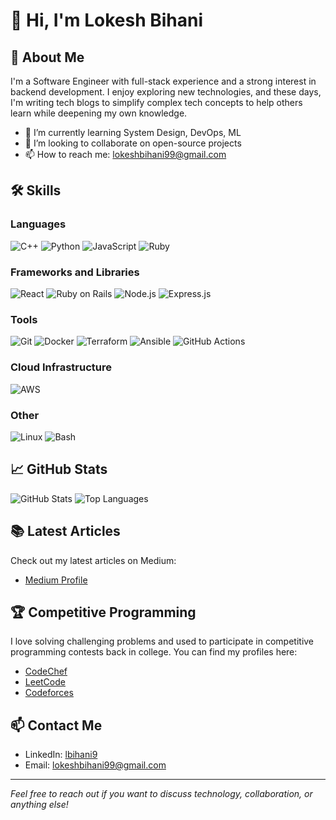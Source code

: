 # 👋 Hi, I'm Lokesh Bihani

<!--![Header Image or Banner](https://your-link-to-image.com)-->

## 🚀 About Me
I'm a Software Engineer with full-stack experience and a strong interest in backend development. I enjoy exploring new technologies, and these days, I'm writing tech blogs to simplify complex tech concepts to help others learn while deepening my own knowledge.

- 🌱 I’m currently learning System Design, DevOps, ML
- 👯 I’m looking to collaborate on open-source projects
- 📫 How to reach me: lokeshbihani99@gmail.com

## 🛠️ Skills

### Languages
![C++](https://img.shields.io/badge/C%2B%2B-00599C?style=for-the-badge&logo=c%2B%2B&logoColor=white)
![Python](https://img.shields.io/badge/Python-3670A0?style=for-the-badge&logo=python&logoColor=ffdd54)
![JavaScript](https://img.shields.io/badge/JavaScript-323330?style=for-the-badge&logo=javascript&logoColor=f7df1e)
![Ruby](https://img.shields.io/badge/Ruby-CC342D?style=for-the-badge&logo=ruby&logoColor=white)

### Frameworks and Libraries
![React](https://img.shields.io/badge/React-20232A?style=for-the-badge&logo=react&logoColor=61DAFB)
![Ruby on Rails](https://img.shields.io/badge/Ruby_on_Rails-CC0000?style=for-the-badge&logo=rubyonrails&logoColor=white)
![Node.js](https://img.shields.io/badge/Node.js-339933?style=for-the-badge&logo=nodedotjs&logoColor=white)
![Express.js](https://img.shields.io/badge/Express.js-000000?style=for-the-badge&logo=express&logoColor=white)

### Tools
![Git](https://img.shields.io/badge/Git-F05032?style=for-the-badge&logo=git&logoColor=white)
![Docker](https://img.shields.io/badge/Docker-2496ED?style=for-the-badge&logo=docker&logoColor=white)
![Terraform](https://img.shields.io/badge/Terraform-623CE4?style=for-the-badge&logo=terraform&logoColor=white)
![Ansible](https://img.shields.io/badge/Ansible-EE0000?style=for-the-badge&logo=ansible&logoColor=white)
![GitHub Actions](https://img.shields.io/badge/GitHub_Actions-2088FF?style=for-the-badge&logo=github-actions&logoColor=white)

### Cloud Infrastructure
![AWS](https://img.shields.io/badge/Amazon_AWS-232F3E?style=for-the-badge&logo=amazon-aws&logoColor=white)

### Other
![Linux](https://img.shields.io/badge/Linux-FCC624?style=for-the-badge&logo=linux&logoColor=black)
![Bash](https://img.shields.io/badge/Bash-4EAA25?style=for-the-badge&logo=gnubash&logoColor=white)

## 📈 GitHub Stats
![GitHub Stats](https://github-readme-stats.vercel.app/api?username=lbihani9&show_icons=true&theme=radical)
![Top Languages](https://github-readme-stats.vercel.app/api/top-langs/?username=lbihani9&layout=compact&theme=radical)


## 📚 Latest Articles
Check out my latest articles on Medium:
- [Medium Profile](https://medium.com/@lokeshbihani99)

## 🏆 Competitive Programming
I love solving challenging problems and used to participate in competitive programming contests back in college. You can find my profiles here:
- [CodeChef](https://www.codechef.com/users/lbihani)
- [LeetCode](https://leetcode.com/u/lokeshbihani99/)
- [Codeforces](https://codeforces.com/profile/lbihani9)

## 📫 Contact Me
- LinkedIn: [lbihani9](https://www.linkedin.com/in/lbihani9/)
- Email: [lokeshbihani99@gmail.com](mailto:lokeshbihani99@gmail.com)
---

*Feel free to reach out if you want to discuss technology, collaboration, or anything else!*
